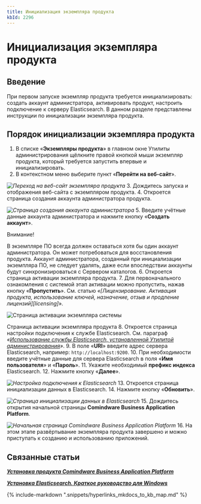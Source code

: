 ```yaml
---
title: Инициализация экземпляра продукта
kbId: 2296
---
```


# Инициализация экземпляра продукта

## Введение

При первом запуске экземпляр продукта требуется инициализировать: создать аккаунт администратора, активировать продукт, настроить подключение к серверу Elasticsearch. В данном разделе представлены инструкции по инициализации экземпляра продукта.

## Порядок инициализации экземпляра продукта

1. В списке «**Экземпляры продукта**» в главном окне Утилиты администрирования щёлкните правой кнопкой мыши экземпляр продукта, который требуется запустить впервые и инициализировать.
2. В контекстном меню выберите пункт «**Перейти на веб-сайт**».

_![Переход на веб-сайт экземпляра продукта](https://kb.comindware.ru/assets/img_668264014c41e.png)_
3. Дождитесь запуска и отображения веб-сайта с экземпляром продукта.
4. Откроется страница создания аккаунта администратора продукта.

_![Страница создания аккаунта администратора](https://kb.comindware.ru/assets/administration_tool6.png)_
5. Введите учётные данные аккаунта администратора и нажмите кнопку «**Создать аккаунт**».

Внимание!

В экземпляре ПО всегда должен оставаться хотя бы один аккаунт администратора. Он может потребоваться для восстановления продукта. Аккаунт администратора, созданный при инициализации экземпляра ПО, не следует удалять, даже если впоследствии аккаунты будут синхронизироваться с Сервером каталогов.
6. Откроется страница активации экземпляра продукта.
7. Для первоначального ознакомления с системой этап активации можно пропустить, нажав кнопку «**Пропустить**». См. статью *«[Лицензирование. Активация продукта, использование ключей, назначение, отзыв и продление лицензий][licensing]*».

![Страница активации экземпляра системы](https://kb.comindware.ru/assets/administration_tool7.png)

Страница активации экземпляра продукта
8. Откроется страница настройки подключения к службе Elasticsearch. См. параграф *«[Использование службы Elasticsearch, установленной Утилитой администрирования](https://kb.comindware.ru/article/414/%d0%a3%d1%81%d1%82%d0%b0%d0%bd%d0%be%d0%b2%d0%ba%d0%b0-%d0%bf%d1%80%d0%be%d0%b4%d1%83%d0%ba%d1%82%d0%b0-comindware-business-application-platform-2028.html#mcetoc_1i1fpsb3t3)»*.
9. В поле «**URI**» введите адрес сервера Elasticsearch, например: `http://localhost:9200`.
10. При необходимости введите учётные данные для сервера Elasticsearch в поля «**Имя пользователя**» и «**Пароль**».
11. Укажите необходимый **префикс индекса** Elasticsearch.
12. Нажмите кнопку «**Далее**».

_![Настройка подключения к Elasticsearch](https://kb.comindware.ru/assets/administration_tool8.png)_
13. Откроется страница инициализации данных в Elasticsearch.
14. Нажмите кнопку «**Обновить**».

_![Страница инициализации данных в Elasticsearch](https://kb.comindware.ru/assets/administration_tool9.png)_
15. Дождитесь открытия начальной страницы **Comindware Business Application Platform**.

_![Начальная страница Comindware Business Application Platform](https://kb.comindware.ru/assets/administration_tool10.png)_
16. На этом этапе развёртывание экземпляра продукта завершено и можно приступать к созданию и использованию приложений.

## Связанные статьи

***[Установка продукта Comindware Business Application Platform](https://kb.comindware.ru/article.php?id=2028)***

***[Установка Elasticsearch. Краткое руководство для Windows](https://kb.comindware.ru/article.php?id=2094)***

{% include-markdown ".snippets/hyperlinks_mkdocs_to_kb_map.md" %}
